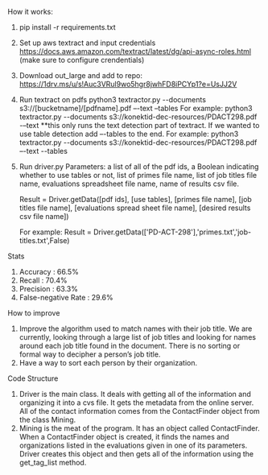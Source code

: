 How it works:
1) pip install -r requirements.txt
2) Set up aws textract and input credentials  https://docs.aws.amazon.com/textract/latest/dg/api-async-roles.html (make sure to configure crendentials)
3) Download out_large and add to repo: https://1drv.ms/u/s!Auc3VRul9wo5hgr8jwhFD8iPCYp1?e=UsJJ2V
4)	Run textract on pdfs
python3 textractor.py --documents s3://[bucketname]/[pdfname].pdf –-text –tables
For example:
python3 textractor.py --documents s3://konektid-dec-resources/PDACT298.pdf -–text
 **this only runs the text detection part of textract. If we wanted to use table detection add –-tables to the end. 
For example:
python3 textractor.py --documents s3://konektid-dec-resources/PDACT298.pdf –-text --tables

5)	Run driver.py
	Parameters: a list of all of the pdf ids, a Boolean indicating whether to use tables or not, list of primes file name, list of job titles file name, evaluations spreadsheet file name, name of results csv file.

	Result = Driver.getData([pdf ids], [use tables], [primes file name], [job titles file name], [evaluations spread sheet file name], [desired results csv file name])

    For example:
    Result = Driver.getData(['PD-ACT-298'],'primes.txt','job-titles.txt',False)


 
Stats
1)	Accuracy : 66.5%
2)	Recall : 70.4%
3)	Precision : 63.3%
4)	False-negative Rate : 29.6%

How to improve
1)	Improve the algorithm used to match names with their job title. We are currently, looking through a large list of job titles and looking for names around each job title found in the document. There is no sorting or formal way to decipher a person’s job title. 
2)	Have a way to sort each person by their organization. 

Code Structure
1)	Driver is the main class. It deals with getting all of the information and organizing it into a cvs file. It gets the metadata from the online server. All of the contact information comes from the ContactFinder object from the class Mining. 
2)	Mining is the meat of the program. It has an object called ContactFinder. When a ContactFinder object is created, it finds the names and organizations listed in the evaluations given in one of its parameters. Driver creates this object and then gets all of the information using the get_tag_list method. 
